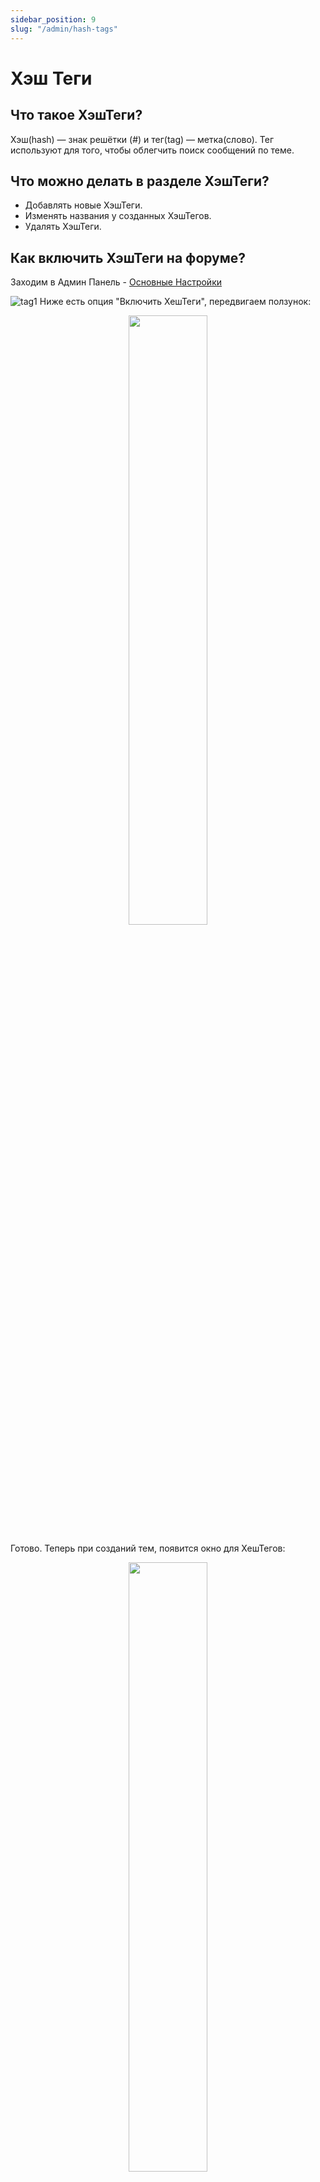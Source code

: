```yaml
---
sidebar_position: 9
slug: "/admin/hash-tags"
---
```


# Хэш Теги

## Что такое ХэшТеги?

Хэш(hash) — знак решётки (#) и тег(tag) — метка(слово). Тег используют для того, чтобы облегчить поиск сообщений по теме.

## Что можно делать в разделе ХэшТеги?

- Добавлять новые ХэшТеги.
- Изменять названия у созданных ХэшТегов.
- Удалять ХэшТеги.

## Как включить ХэшТеги на форуме?

Заходим в Админ Панель - [Основные Настройки](https://2x2forum.ru/docs/admin/general-settings)

![tag1](/img/tag1.png)
Ниже есть опция "Включить ХешТеги", передвигаем ползунок:

<p align="center" width="100%">
    <img width="50%" src="/img/tag2.png" /> 
</p>
Готово.
Теперь при созданий тем, появится окно для ХешТегов:

<p align="center" width="100%">
    <img width="50%" src="/img/tag3.png" /> 
</p>

🚨 Внимание!
Все ХешТеги хранятся в разделе ХэшТеги.
